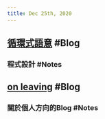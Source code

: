```yaml
---
title: Dec 25th, 2020
---
```


## [循環式語意](https://dannypsnl.github.io/blog/2020/12/22/cs/imperative-semantic/) #Blog
### 程式設計 #Notes
## [on leaving](https://blog.matsu.io/on-leaving) #Blog
### 關於個人方向的Blog #Notes
